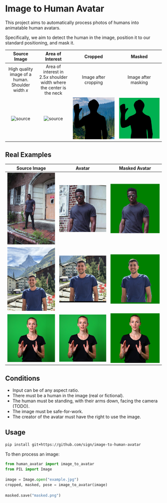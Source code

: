 # Image to Human Avatar

This project aims to automatically process photos of humans into animatable human avatars.

Specifically, we aim to detect the human in the image, position it to our standard positioning, and mask it.

|                   Source Image                    |                            Area of Interest                            |                  Cropped                  |                  Masked                  |
|:-------------------------------------------------:|:----------------------------------------------------------------------:|:-----------------------------------------:|:----------------------------------------:|
| High quality image of a human. Shoulder width $x$ | Area of interest in $2.5x$ shoulder width where the center is the neck |           Image after cropping            |           Image after masking            |
|     ![source](assets/explanation/source.png)      |                 ![source](assets/explanation/aoi.png)                  | ![source](assets/explanation/cropped.png) | ![source](assets/explanation/masked.png) |

## Real Examples

|                Source Image                 |                   Avatar                    |                Masked Avatar                |
|:-------------------------------------------:|:-------------------------------------------:|:-------------------------------------------:|
| ![source](assets/examples/stock/source.jpg) | ![avatar](assets/examples/stock/avatar.jpg) | ![masked](assets/examples/stock/masked.png) |
| ![source](assets/examples/amit/source.jpg)  | ![avatar](assets/examples/amit/avatar.jpg)  | ![masked](assets/examples/amit/masked.png)  |
| ![source](assets/examples/flux/source.jpg)  | ![avatar](assets/examples/flux/avatar.jpg)  | ![masked](assets/examples/flux/masked.png)  |

## Conditions

- Input can be of any aspect ratio.
- There must be a human in the image (real or fictional).
- The human must be standing, with their arms down, facing the camera (TODO).
- The image must be safe-for-work.
- The creator of the avatar must have the right to use the image.

## Usage

```bash
pip install git+https://github.com/sign/image-to-human-avatar
```

To then process an image:
```python
from human_avatar import image_to_avatar
from PIL import Image

image = Image.open("example.jpg")
cropped, masked, pose = image_to_avatar(image)

masked.save("masked.png")
```
